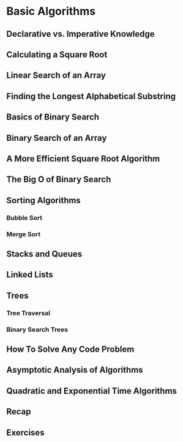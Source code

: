 # Basic Algorithms

## Declarative vs. Imperative Knowledge

## Calculating a Square Root

## Linear Search of an Array

## Finding the Longest Alphabetical Substring

## Basics of Binary Search

## Binary Search of an Array

## A More Efficient Square Root Algorithm

## The Big O of Binary Search

## Sorting Algorithms

### Bubble Sort

### Merge Sort

## Stacks and Queues

## Linked Lists

## Trees

### Tree Traversal

### Binary Search Trees

## How To Solve Any Code Problem

## Asymptotic Analysis of Algorithms

## Quadratic and Exponential Time Algorithms

## Recap

## Exercises
